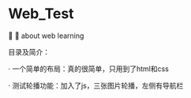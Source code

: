 # Web_Test
:beers: :bento: about web learning

目录及简介：

· 一个简单的布局：真的很简单，只用到了html和css

· 测试轮播功能：加入了js，三张图片轮播，左侧有导航栏
